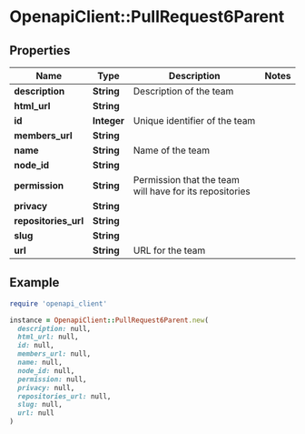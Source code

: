 # OpenapiClient::PullRequest6Parent

## Properties

| Name | Type | Description | Notes |
| ---- | ---- | ----------- | ----- |
| **description** | **String** | Description of the team |  |
| **html_url** | **String** |  |  |
| **id** | **Integer** | Unique identifier of the team |  |
| **members_url** | **String** |  |  |
| **name** | **String** | Name of the team |  |
| **node_id** | **String** |  |  |
| **permission** | **String** | Permission that the team will have for its repositories |  |
| **privacy** | **String** |  |  |
| **repositories_url** | **String** |  |  |
| **slug** | **String** |  |  |
| **url** | **String** | URL for the team |  |

## Example

```ruby
require 'openapi_client'

instance = OpenapiClient::PullRequest6Parent.new(
  description: null,
  html_url: null,
  id: null,
  members_url: null,
  name: null,
  node_id: null,
  permission: null,
  privacy: null,
  repositories_url: null,
  slug: null,
  url: null
)
```


